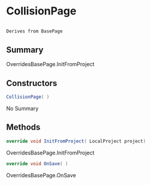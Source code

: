 # CollisionPage

## 
```c#
Derives from BasePage
```

## Summary

OverridesBasePage.InitFromProject
## Constructors

```c#
CollisionPage( ) 
```
No Summary
## Methods

```c#
override void InitFromProject( LocalProject project) 
```
OverridesBasePage.InitFromProject
```c#
override void OnSave( ) 
```
OverridesBasePage.OnSave
